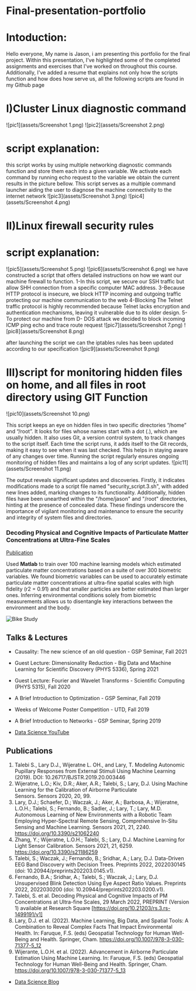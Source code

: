 # Final-presentation-portfolio

# Intoduction:
Hello everyone, My name is Jason, i am presenting this portfolio for the final project. Within this presentation, I've highlighted some of the completed assignments and exercises that I've worked on throughout this course. Additionally, I've added a resume that explains not only how the scripts function and how does how serve us, all the following scripts are found in my Github page 



# I)Cluster Linux diagnostic command
![pic1](assets/Screenshot 1.png)
![pic2](assets/Screenshot 2.png)
# script explanation:
this script works by using multiple networking diagnostic commands function and store them each into a given variable.
We activate each command by running echo request to the variable we obtain the current results in the picture bellow. 
This script serves as a multiple command launcher aiding the user to diagnose the machine connectivity to the internet network
![pic3](assets/Screenshot 3.png)
![pic4](assets/Screenshot 4.png)


# II)Linux firewall security rules
# script explanation:
![pic5](assets/Screenshot 5.png)
![pic6](assets/Screenshot 6.png)
we have constructed a script that offers detailed instructions on how we want our machine firewall to function.
1-In this script, we secure our SSH traffic but allow SHH connection from a specific computer MAC address.
3-Because HTTP protocol is insecure, we block HTTP incoming and outgoing traffic protecting our machine communication to the web
4-Blocking The Telnet traffic protocol is highly recommended because Telnet lacks encryption and authentication mechanisms, leaving it vulnerable due to its older design. 
5-To protect our machine from D- DOS attack we decided to block incoming  ICMP ping echo and  trace route request 
![pic7](assets/Screenshot 7.png)
![pic8](assets/Screenshot 8.png)

after launching the script we can the iptables rules has been updated according to our specification
![pic9](assets/Screenshot 9.png)

# III)script for monitoring hidden files on home, and all files in root directory using GIT Function
![pic10](assets/Screenshot 10.png)

This script keeps an eye on hidden files in two specific directories “/home” and “/root”. It looks for files whose names start with a dot (.), which are usually hidden. It also uses Git, a version control system, to track changes to the script itself. Each time the script runs, it adds itself to the Git records, making it easy to see when it was last checked. This helps in staying aware of any changes over time. Running the script regularly ensures ongoing monitoring of hidden files and maintains a log of any script updates.
![pic11](assets/Screenshot 11.png)

The output reveals significant updates and discoveries. Firstly, it indicates modifications made to a script file named "security_script.3.sh", with added new lines added, marking changes to its functionality. Additionally, hidden files have been unearthed within the "/home/jason" and "/root" directories, hinting at the presence of concealed data. These findings underscore the importance of vigilant monitoring and maintenance to ensure the security and integrity of system files and directories.

### Decoding Physical and Cognitive Impacts of Particulate Matter Concentrations at Ultra-Fine Scales
[Publication](https://www.mdpi.com/1424-8220/22/11/4240)

Used **Matlab** to train over 100 machine learning models which estimated particulate matter concentrations based on a suite of over 300 biometric variables. We found biometric variables can be used to accurately estimate particulate matter concentrations at ultra-fine spatial scales with high fidelity (r2 = 0.91) and that smaller particles are better estimated than larger ones. Inferring environmental conditions solely from biometric measurements allows us to disentangle key interactions between the environment and the body.

![Bike Study](/assets/img/bike_study.jpeg)

## Talks & Lectures
- Causality: The new science of an old question - GSP Seminar, Fall 2021
- Guest Lecture: Dimensionality Reduction - Big Data and Machine Learning for Scientific Discovery (PHYS 5336), Spring 2021
- Guest Lecture: Fourier and Wavelet Transforms - Scientific Computing (PHYS 5315), Fall 2020
- A Brief Introduction to Optimization - GSP Seminar, Fall 2019
- Weeks of Welcome Poster Competition - UTD, Fall 2019
- A Brief Introduction to Networks - GSP Seminar, Spring 2019

- [Data Science YouTube](https://www.youtube.com/channel/UCa9gErQ9AE5jT2DZLjXBIdA)

## Publications
1. Talebi S., Lary D.J., Wijeratne L. OH., and Lary, T. Modeling Autonomic Pupillary Responses from External Stimuli Using Machine Learning (2019). DOI: 10.26717/BJSTR.2019.20.003446
2. Wijeratne, L.O.; Kiv, D.R.; Aker, A.R.; Talebi, S.; Lary, D.J. Using Machine Learning for the Calibration of Airborne Particulate Sensors. Sensors 2020, 20, 99.
3. Lary, D.J.; Schaefer, D.; Waczak, J.; Aker, A.; Barbosa, A.; Wijeratne, L.O.H.; Talebi, S.; Fernando, B.; Sadler, J.; Lary, T.; Lary, M.D. Autonomous Learning of New Environments with a Robotic Team Employing Hyper-Spectral Remote Sensing, Comprehensive In-Situ Sensing and Machine Learning. Sensors 2021, 21, 2240. https://doi.org/10.3390/s21062240
4. Zhang, Y.; Wijeratne, L.O.H.; Talebi, S.; Lary, D.J. Machine Learning for Light Sensor Calibration. Sensors 2021, 21, 6259. https://doi.org/10.3390/s21186259
5. Talebi, S.; Waczak, J.; Fernando, B.; Sridhar, A.; Lary, D.J. Data-Driven EEG Band Discovery with Decision Trees. Preprints 2022, 2022030145 (doi: 10.20944/preprints202203.0145.v1).
6. Fernando, B.A.; Sridhar, A.; Talebi, S.; Waczak, J.; Lary, D.J. Unsupervised Blink Detection Using Eye Aspect Ratio Values. Preprints 2022, 2022030200 (doi: 10.20944/preprints202203.0200.v1).
7. Talebi, S. et al. Decoding Physical and Cognitive Impacts of PM Concentrations at Ultra-fine Scales, 29 March 2022, PREPRINT (Version 1) available at Research Square [https://doi.org/10.21203/rs.3.rs-1499191/v1]
8. Lary, D.J. et al. (2022). Machine Learning, Big Data, and Spatial Tools: A Combination to Reveal Complex Facts That Impact Environmental Health. In: Faruque, F.S. (eds) Geospatial Technology for Human Well-Being and Health. Springer, Cham. https://doi.org/10.1007/978-3-030-71377-5_12
9. Wijerante, L.O.H. et al. (2022). Advancement in Airborne Particulate Estimation Using Machine Learning. In: Faruque, F.S. (eds) Geospatial Technology for Human Well-Being and Health. Springer, Cham. https://doi.org/10.1007/978-3-030-71377-5_13

- [Data Science Blog](https://medium.com/@shawhin)

